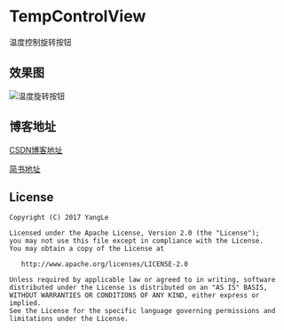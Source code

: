 # TempControlView
温度控制旋转按钮

## 效果图
![温度旋转按钮](http://img.blog.csdn.net/20161211154851932?watermark/2/text/aHR0cDovL2Jsb2cuY3Nkbi5uZXQva29uZ19ndV95b3VfbGFu/font/5a6L5L2T/fontsize/400/fill/I0JBQkFCMA==/dissolve/70/gravity/SouthEast)

## 博客地址
[CSDN博客地址](http://blog.csdn.net/kong_gu_you_lan/article/details/53573439)

[简书地址](http://www.jianshu.com/p/2f7bfe1d7345)

## License

```
Copyright (C) 2017 YangLe

Licensed under the Apache License, Version 2.0 (the "License");
you may not use this file except in compliance with the License.
You may obtain a copy of the License at

   http://www.apache.org/licenses/LICENSE-2.0

Unless required by applicable law or agreed to in writing, software
distributed under the License is distributed on an "AS IS" BASIS,
WITHOUT WARRANTIES OR CONDITIONS OF ANY KIND, either express or implied.
See the License for the specific language governing permissions and
limitations under the License.
```